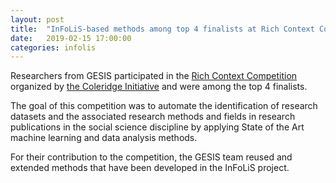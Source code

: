 ```yaml
---
layout: post
title:  "InFoLiS-based methods among top 4 finalists at Rich Context Competition"
date:   2019-02-15 17:00:00
categories: infolis
---
```


Researchers from GESIS participated in the [Rich Context Competition](https://coleridgeinitiative.org/richcontextcompetition) organized by [the Coleridge Initiative](https://coleridgeinitiative.org/) and were among the top 4 finalists.

The goal of this competition was to automate the identification of research datasets and the associated research methods and fields in research publications in the social science discipline by applying State of the Art machine learning and data analysis methods.

For their contribution to the competition, the GESIS team reused and extended methods that have been developed in the InFoLiS project.
